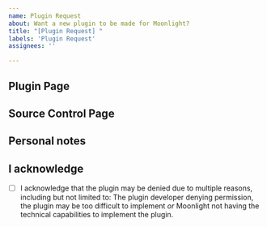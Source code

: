 ```yaml
---
name: Plugin Request
about: Want a new plugin to be made for Moonlight? 
title: "[Plugin Request] "
labels: 'Plugin Request'
assignees: ''

---
```


<!-- These are HTML comments, meaning they won't show up when you create the issue. When you're filling out the issue, just delete the comment itself, as they're intended to be examples. -->

## Plugin Page

<!-- Spigot, CurseForge, etc. Just a general link to the plugin. -->

## Source Control Page

<!-- Optional. A link to the Github, Gitlab or other related websites. -->

## Personal notes

## I acknowledge
- [ ] I acknowledge that the plugin may be denied due to multiple reasons, including but not limited to: The plugin developer denying permission, the plugin may be too difficult to implement *or*  Moonlight not having the technical capabilities to implement the plugin.
